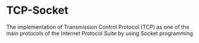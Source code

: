 # TCP-Socket

The implementation of Transmission Control Protocol (TCP) as one of the main protocols of the Internet Protocol Suite by using Socket programming
